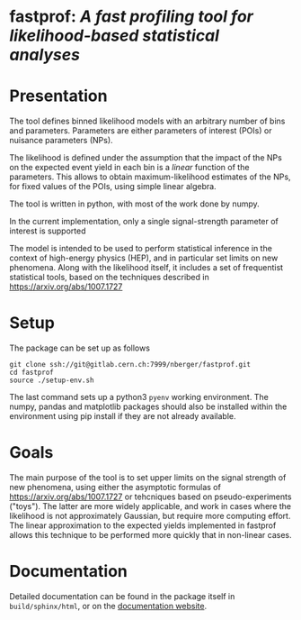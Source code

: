 # fastprof: *A fast profiling tool for likelihood-based statistical analyses*

Presentation
============

The tool defines binned likelihood models with an arbitrary number of bins and parameters. Parameters are either parameters of interest (POIs) or nuisance parameters (NPs).

The likelihood is defined under the assumption that the impact of the NPs on the expected event yield in each bin is a *linear* function of the parameters. This allows to obtain maximum-likelihood estimates of the NPs, for fixed values of the POIs, using simple linear algebra.

The tool is written in python, with most of the work done by numpy.

In the current implementation, only a single signal-strength parameter of interest is supported

The model is intended to be used to perform statistical inference in the context of high-energy physics (HEP), and in particular set limits on new phenomena. Along with the likelihood itself, it includes a set of frequentist statistical tools, based on the techniques described in <https://arxiv.org/abs/1007.1727>

Setup
=====

The package can be set up as follows
```
git clone ssh://git@gitlab.cern.ch:7999/nberger/fastprof.git
cd fastprof
source ./setup-env.sh
````
The last command sets up a python3 `pyenv` working environment. The numpy, pandas and matplotlib packages should also be installed within the environment using pip install if they are not already available.

Goals
=====

The main purpose of the tool is to set upper limits on the signal strength of new phenomena, using either the asymptotic formulas of <https://arxiv.org/abs/1007.1727> or tehcniques based on pseudo-experiments ("toys"). The latter are more widely applicable, and work in cases where the likelihood is not approximately Gaussian, but require more computing effort. The linear approximation to the expected yields implemented in fastprof allows this technique to be performed more quickly that in non-linear cases.

Documentation
=============

Detailed documentation can be found in the package itself in `build/sphinx/html`, or on the [documentation website](fastprof.web.cern.ch).
